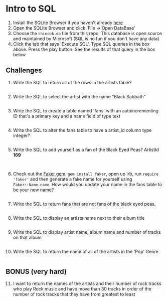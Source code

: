 # Intro to SQL

1. Install the SQLite Browser if you haven't already [here](http://sqlitebrowser.org/)
2. Open the SQLite Browser and click 'File -> Open DataBase'
3. Choose the `chinook.db` file from this repo. This database is open source and maintained by Microsoft (SQL is no fun if you don't have any data)
4. Click the tab that says 'Execute SQL'. Type SQL queries in the box above. Press the play button. See the results of that query in the box below



## Challenges

1. Write the SQL to return all of the rows in the artists table?
  ```SQL
  
  ```
2. Write the SQL to select the artist with the name "Black Sabbath"
  ```SQL
  
  ```

3. Write the SQL to create a table named 'fans' with an autoincrementing ID that's a primary key and a name field of type text

  ```sql
  
  ```

4. Write the SQL to alter the fans table to have a artist_id column type integer?

  ```sql
  
  ```
5. Write the SQL to add yourself as a fan of the Black Eyed Peas? ArtistId **169**
  ```sql
   
  ```

6. Check out the [Faker gem](https://github.com/stympy/faker). `gem install faker`, open up irb, run `require 'faker'` and then generate a fake name for yourself using `Faker::Name.name`. How would you update your name in the fans table to be your new name?
   ```sql

   ```

7. Write the SQL to return fans that are not fans of the black eyed peas.
  ```sql
  
  ```
8. Write the SQL to display an artists name next to their album title
```sql

```

9. Write the SQL to display artist name, album name and number of tracks on that album
```sql

```

10.  Write the SQL to return the name of all of the artists in the 'Pop' Genre
  ```sql


  ```

## BONUS (very hard)

11. I want to return the names of the artists and their number of rock tracks
 who play Rock music
and have move than 30 tracks
in order of the number of rock tracks that they have
from greatest to least

```sql

```
